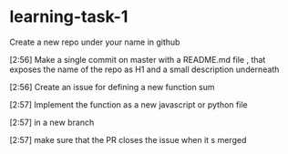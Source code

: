# learning-task-1

Create a new repo under your name in github


[2:56] 
Make a single commit on master with a README.md file , that exposes the name of the repo as H1 and a small description underneath


[2:56] 
Create an issue for defining a new function sum


[2:57] 
Implement the function as a new javascript or python file


[2:57] 
in a new branch


[2:57] 
make sure that the PR closes the issue when it s merged